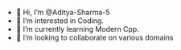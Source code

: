 - 👋 Hi, I’m @Aditya-Sharma-5
- 👀 I’m interested in Coding.
- 🌱 I’m currently learning Modern Cpp.
- 💞️ I’m looking to collaborate on various domains 
<!---
Aditya-Sharma-5/Aditya-Sharma-5 is a ✨ special ✨ repository because its `README.md` (this file) appears on your GitHub profile.
You can click the Preview link to take a look at your changes.
--->
